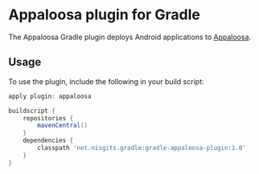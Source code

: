 # Appaloosa plugin for Gradle

The Appaloosa Gradle plugin deploys Android applications to [Appaloosa](http://appaloosa-store.com).

## Usage
To use the plugin, include the following in your build script:

```groovy
apply plugin: appaloosa

buildscript {
    repositories {
        mavenCentral()
    }
    dependencies {
        classpath 'net.nisgits.gradle:gradle-appaloosa-plugin:1.0'
    }
}
```